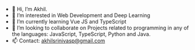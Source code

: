- 👋 Hi, I’m Akhil.
- 👀 I’m interested in Web Development and Deep Learning
- 🌱 I’m currently learning Vue JS and TypeScript
- 💞️ I’m looking to collaborate on Projects related to programming in any of the languages: JavaScript, TypeScript, Python and Java.
- 📫 Contact: akhilsrinivasp@gmail.com

<!---
akhilsrinivasp/akhilsrinivasp is a ✨ special ✨ repository because its `README.md` (this file) appears on your GitHub profile.
You can click the Preview link to take a look at your changes.
--->
